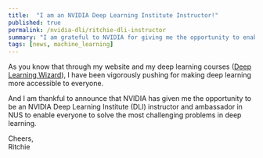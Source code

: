```yaml
---
title:  "I am an NVIDIA Deep Learning Institute Instructor!"
published: true
permalink: /nvidia-dli/ritchie-dli-instructor
summary: "I am grateful to NVIDIA for giving me the opportunity to enable people to leverage on Deep Learning."
tags: [news, machine_learning]
---
```


As you know that through my website and my deep learning courses ([Deep Learning Wizard](https://www.deeplearningwizard.com/)), I have been vigorously pushing for making deep learning more accessible to everyone.

And I am thankful to announce that NVIDIA has given me the opportunity to be an NVIDIA Deep Learning Institute (DLI) instructor and ambassador in NUS to enable everyone to solve the most challenging problems in deep learning.

Cheers,
<br />Ritchie